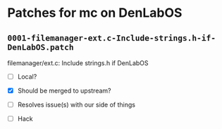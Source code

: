 # Patches for mc on DenLabOS

## `0001-filemanager-ext.c-Include-strings.h-if-DenLabOS.patch`

filemanager/ext.c: Include strings.h if DenLabOS

- [ ] Local?
- [X] Should be merged to upstream?
- [ ] Resolves issue(s) with our side of things
- [ ] Hack

